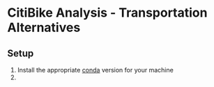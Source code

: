 # CitiBike Analysis - Transportation Alternatives

## Setup
1. Install the appropriate [conda](anaconda.org) version for your machine
2. 